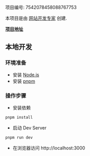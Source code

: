 # 

项目编号: 7542078458088767753

本项目是由 [网站开发专家](https://space.coze.cn/) 创建.

[**项目地址**](https://space.coze.cn/task/7542078458088767753)

## 本地开发

### 环境准备

- 安装 [Node.js](https://nodejs.org/en)
- 安装 [pnpm](https://pnpm.io/installation)

### 操作步骤

- 安装依赖

```sh
pnpm install
```

- 启动 Dev Server

```sh
pnpm run dev
```

- 在浏览器访问 http://localhost:3000
